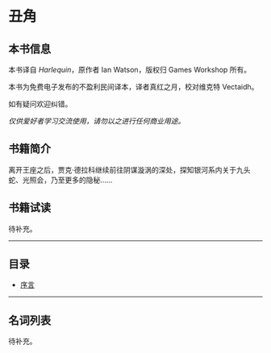 # 丑角

## 本书信息

本书译自 *Harlequin*，原作者 Ian Watson，版权归 Games Workshop 所有。  

本书为免费电子发布的不盈利民间译本，译者真红之月，校对维克特 Vectaidh。  

如有疑问欢迎纠错。  

*仅供爱好者学习交流使用，请勿以之进行任何商业用途。*

## 书籍简介

离开王座之后，贾克·德拉科继续前往阴谋漩涡的深处，探知银河系内关于九头蛇、光照会，乃至更多的隐秘……

## 书籍试读

待补充。

***

## 目录

- [序言](harlequin0)

***

## 名词列表

待补充。
